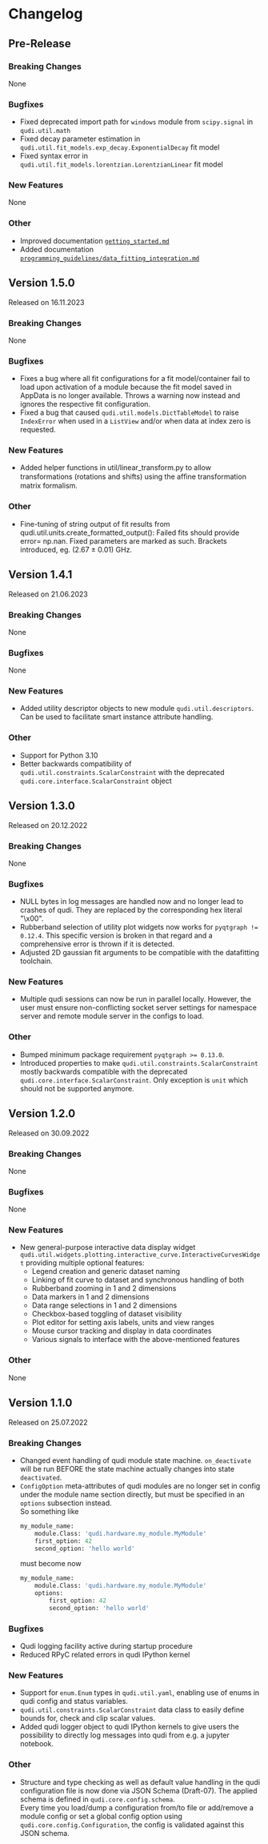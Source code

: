 # Changelog

## Pre-Release

### Breaking Changes
None

### Bugfixes
- Fixed deprecated import path for `windows` module from `scipy.signal` in `qudi.util.math`
- Fixed decay parameter estimation in `qudi.util.fit_models.exp_decay.ExponentialDecay` fit model
- Fixed syntax error in `qudi.util.fit_models.lorentzian.LorentzianLinear` fit model

### New Features
None

### Other
- Improved documentation [`getting_started.md`](getting_started.md)
- Added documentation [`programming_guidelines/data_fitting_integration.md`](programming_guidelines/data_fitting_integration.md)


## Version 1.5.0
Released on 16.11.2023

### Breaking Changes
None

### Bugfixes
- Fixes a bug where all fit configurations for a fit model/container fail to load upon activation 
of a module because the fit model saved in AppData is no longer available. Throws a warning now 
instead and ignores the respective fit configuration.
- Fixed a bug that caused `qudi.util.models.DictTableModel` to raise `IndexError` when used in a 
`ListView` and/or when data at index zero is requested.

### New Features
- Added helper functions in util/linear_transform.py to allow transformations (rotations and shifts) using the afﬁne transformation matrix formalism.

### Other
- Fine-tuning of string output of fit results from qudi.util.units.create_formatted_output(): Failed fits should provide
  error= np.nan. Fixed parameters are marked as such. Brackets introduced, eg. (2.67 ± 0.01) GHz.


## Version 1.4.1
Released on 21.06.2023

### Breaking Changes
None

### Bugfixes
None

### New Features
- Added utility descriptor objects to new module `qudi.util.descriptors`. Can be used to 
facilitate smart instance attribute handling. 

### Other
- Support for Python 3.10
- Better backwards compatibility of `qudi.util.constraints.ScalarConstraint` with the deprecated 
`qudi.core.interface.ScalarConstraint` object


## Version 1.3.0
Released on 20.12.2022

### Breaking Changes
None

### Bugfixes
- NULL bytes in log messages are handled now and no longer lead to crashes of qudi. They are 
replaced by the corresponding hex literal "\x00".
- Rubberband selection of utility plot widgets now works for `pyqtgraph != 0.12.4`. This specific 
version is broken in that regard and a comprehensive error is thrown if it is detected.
- Adjusted 2D gaussian fit arguments to be compatible with the datafitting toolchain.

### New Features
- Multiple qudi sessions can now be run in parallel locally. However, the user must ensure 
non-conflicting socket server settings for namespace server and remote module server in the 
configs to load.

### Other
- Bumped minimum package requirement `pyqtgraph >= 0.13.0`.
- Introduced properties to make `qudi.util.constraints.ScalarConstraint` mostly backwards 
compatible with the deprecated `qudi.core.interface.ScalarConstraint`. Only exception is `unit`
which should not be supported anymore.


## Version 1.2.0
Released on 30.09.2022

### Breaking Changes
None

### Bugfixes
None

### New Features
- New general-purpose interactive data display widget 
`qudi.util.widgets.plotting.interactive_curve.InteractiveCurvesWidget` providing multiple optional 
features:
  - Legend creation and generic dataset naming
  - Linking of fit curve to dataset and synchronous handling of both
  - Rubberband zooming in 1 and 2 dimensions
  - Data markers in 1 and 2 dimensions
  - Data range selections in 1 and 2 dimensions
  - Checkbox-based toggling of dataset visibility
  - Plot editor for setting axis labels, units and view ranges
  - Mouse cursor tracking and display in data coordinates
  - Various signals to interface with the above-mentioned features

### Other
None


## Version 1.1.0
Released on 25.07.2022

### Breaking Changes
- Changed event handling of qudi module state machine. `on_deactivate` will be run BEFORE the state 
machine actually changes into state `deactivated`.
- `ConfigOption` meta-attributes of qudi modules are no longer set in config under the module name 
section directly, but must be specified in an `options` subsection instead.  
So something like
  ```python
  my_module_name:
      module.Class: 'qudi.hardware.my_module.MyModule'
      first_option: 42
      second_option: 'hello world'
  ```
  must become now
  ```python
  my_module_name:
      module.Class: 'qudi.hardware.my_module.MyModule'
      options:
          first_option: 42
          second_option: 'hello world'
  ```

### Bugfixes
- Qudi logging facility active during startup procedure
- Reduced RPyC related errors in qudi IPython kernel

### New Features
- Support for `enum.Enum` types in `qudi.util.yaml`, enabling use of enums in qudi config and 
status variables.
- `qudi.util.constraints.ScalarConstraint` data class to easily define bounds for, check and clip 
scalar values.
- Added qudi logger object to qudi IPython kernels to give users the possibility to directly log 
messages into qudi from e.g. a jupyter notebook.

### Other
- Structure and type checking as well as default value handling in the qudi configuration file is 
now done via JSON Schema (Draft-07). The applied schema is defined in `qudi.core.config.schema`.  
Every time you load/dump a configuration from/to file or add/remove a module config or set a global 
config option using `qudi.core.config.Configuration`, the config is validated against this JSON 
schema.
